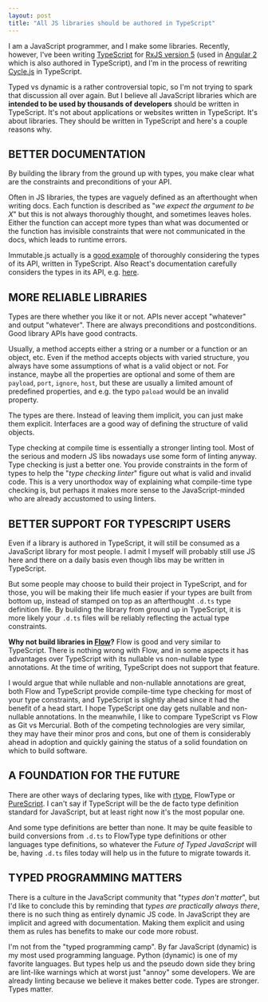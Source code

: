 ```yaml
---
layout: post
title: "All JS libraries should be authored in TypeScript"
---
```


I am a JavaScript programmer, and I make some libraries. Recently, however, I've been writing [TypeScript](http://www.typescriptlang.org/) for [RxJS version 5](https://github.com/ReactiveX/RxJS) (used in [Angular 2](https://angular.io/) which is also authored in TypeScript), and I'm in the process of rewriting [Cycle.js](http://cycle.js.org) in TypeScript.

Typed vs dynamic is a rather controversial topic, so I'm not trying to spark that discussion all over again. But I believe all JavaScript libraries which are **intended to be used by thousands of developers** should be written in TypeScript. It's not about applications or websites written in TypeScript. It's about libraries. They should be written in TypeScript and here's a couple reasons why.

<h2 id="better-documentation" class="hr"><span class="hr">BETTER DOCUMENTATION</span></h2>

By building the library from the ground up with types, you make clear what are the constraints and preconditions of your API.

Often in JS libraries, the types are vaguely defined as an afterthought when writing docs. Each function is described as "*we expect the argument to be X*" but this is not always thoroughly thought, and sometimes leaves holes. Either the function can accept more types than what was documented or the function has invisible constraints that were not communicated in the docs, which leads to runtime errors.

Immutable.js actually is a [good example](http://facebook.github.io/immutable-js/docs/#/List) of thoroughly considering the types of its API, written in TypeScript. Also React's documentation carefully considers the types in its API, e.g. [here](http://facebook.github.io/react/docs/glossary.html#nodes-and-elements).

<h2 id="more-reliable-libraries" class="hr"><span class="hr">MORE RELIABLE LIBRARIES</span></h2>

Types are there whether you like it or not. APIs never accept "whatever" and output "whatever". There are always preconditions and postconditions. Good library APIs have good contracts.

Usually, a method accepts either a string or a number or a function or an object, etc.
Even if the method accepts objects with varied structure, you always have some assumptions of what is a valid object or not. For instance, maybe all the properties are optional and some of them are `payload`, `port`, `ignore`, `host`, but these are usually a limited amount of predefined properties, and e.g. the typo `paload` would be an invalid property.

The types are there. Instead of leaving them implicit, you can just make them explicit. Interfaces are a good way of defining the structure of valid objects.

Type checking at compile time is essentially a stronger linting tool. Most of the serious and modern JS libs nowadays use some form of linting anyway. Type checking is just a better one. You provide constraints in the form of types to help the "*type checking linter*" figure out what is valid and invalid code. This is a very unorthodox way of explaining what compile-time type checking is, but perhaps it makes more sense to the JavaScript-minded who are already accustomed to using linters.

<h2 id="better-support-for-typescript-users" class="hr"><span class="hr">BETTER SUPPORT FOR TYPESCRIPT USERS</span></h2>

Even if a library is authored in TypeScript, it will still be consumed as a JavaScript library for most people. I admit I myself will probably still use JS here and there on a daily basis even though libs may be written in TypeScript.

But some people may choose to build their project in TypeScript, and for those, you will be making their life much easier if your types are built from bottom up, instead of stamped on top as an afterthought `.d.ts` type definition file. By building the library from ground up in TypeScript, it is more likely your `.d.ts` files will be reliably reflecting the actual type constraints.

**Why not build libraries in [Flow](http://flowtype.org/)?** Flow is good and very similar to TypeScript. There is nothing wrong with Flow, and in some aspects it has advantages over TypeScript with its nullable vs non-nullable type annotations. At the time of writing, TypeScript does not support that feature.

I would argue that while nullable and non-nullable annotations are great, both Flow and TypeScript provide compile-time type checking for most of your type constraints, and TypeScript is slightly ahead since it had the benefit of a head start. I hope TypeScript one day gets nullable and non-nullable annotations. In the meanwhile, I like to compare TypeScript vs Flow as Git vs Mercurial. Both of the competing technologies are very similar, they may have their minor pros and cons, but one of them is considerably ahead in adoption and quickly gaining the status of a solid foundation on which to build software.

<h2 id="a-foundation-for-the-future" class="hr"><span class="hr">A FOUNDATION FOR THE FUTURE</span></h2>

There are other ways of declaring types, like with [rtype](https://github.com/ericelliott/rtype), FlowType or [PureScript](http://www.purescript.org/). I can't say if TypeScript will be the de facto type definition standard for JavaScript, but at least right now it's the most popular one.

And some type definitions are better than none. It may be quite feasible to build conversions from `.d.ts` to FlowType type definitions or other languages type definitions, so whatever the *Future of Typed JavaScript* will be, having `.d.ts` files today will help us in the future to migrate towards it.

<h2 id="typed-programming-matters" class="hr"><span class="hr">TYPED PROGRAMMING MATTERS</span></h2>

There is a culture in the JavaScript community that "*types don't matter*", but I'd like to conclude this by reminding that *types are practically always there*, there is no such thing as entirely dynamic JS code. In JavaScript they are implicit and agreed with documentation. Making them explicit and using them as rules has benefits to make our code more robust.

I'm not from the "typed programming camp". By far JavaScript (dynamic) is my most used programming language. Python (dynamic) is one of my favorite languages. But types help us and the pseudo down side they bring are lint-like warnings which at worst just "annoy" some developers. We are already linting because we believe it makes better code. Types are stronger. Types matter.
